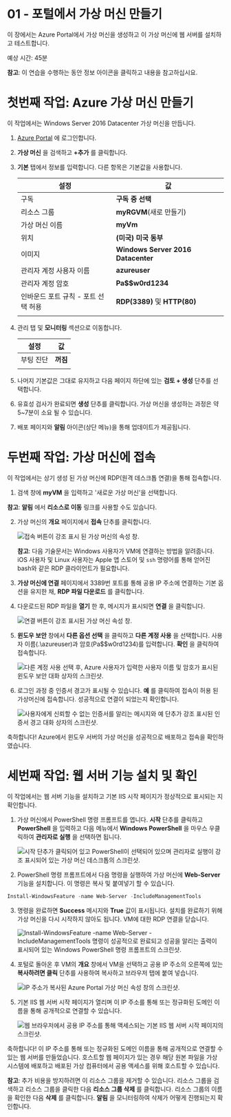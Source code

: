 ﻿---
wts:
    title: '01 - 포털에서 가상 머신 만들기'
    module: '모듈 02 - Azure 핵심 서비스'
---
# 01 - 포털에서 가상 머신 만들기

이 장에서는 Azure Portal에서 가상 머신을 생성하고 이 가상 머신에 웹 서버를 설치하고 테스트합니다. 

예상 시간: 45분

**참고**: 이 연습을 수행하는 동안 정보 아이콘을 클릭하고 내용을 참고하십시요. 

# 첫번째 작업: Azure 가상 머신 만들기

이 작업에서는 Windows Server 2016 Datacenter 가상 머신을 만듭니다. 

1. [Azure Portal](https://portal.azure.com) 에 로그인합니다.

2. **가상 머신** 을 검색하고 **+추가** 를 클릭합니다.

3. **기본** 탭에서 정보를 입력합니다. 다른 항목은 기본값을 사용합니다.

	|설정 | 값 |
	|---|---|
	|구독 | **구독 중 선택**|
	|리소스 그룹 | **myRGVM**(새로 만들기) |
	|가상 머신 이름 | **myVm** |
	|위치 | **(미국) 미국 동부**|
	|이미지 | **Windows Server 2016 Datacenter**|
	|관리자 계정 사용자 이름 | **azureuser** |
	|관리자 계정 암호 | **Pa$$w0rd1234**|
	|인바운드 포트 규칙 - 포트 선택 허용 | **RDP(3389)** 및 **HTTP(80)**|
	|||

4. 관리 탭 및 **모니터링** 섹션으로 이동합니다.

	| 설정 | 값 |
	|---|---|
	|부팅 진단 | **꺼짐**|
	|||

5. 나머지 기본값은 그대로 유지하고 다음 페이지 하단에 있는 **검토 + 생성** 단추를 선택합니다.

6. 유효성 검사가 완료되면 **생성** 단추를 클릭합니다. 가상 머신을 생성하는 과정은 약 5~7분이 소요 될 수 있습니다.

7. 배포 페이지와 **알림** 아이콘(상단 메뉴)을 통해 업데이트가 제공됩니다.

# 두번째 작업: 가상 머신에 접속

이 작업에서는 상기 생성 된 가상 머신에 RDP(원격 데스크톱 연결)을 통해 접속합니다. 

1. 검색 창에 **myVM** 을 입력하고 '새로운 가상 머신'을 선택합니다.

**참고**: **알림** 에서 **리소스로 이동** 링크를 사용할 수도 있습니다. 

2. 가상 머신의 **개요** 페이지에서 **접속** 단추를 클릭합니다.

    ![접속 버튼이 강조 표시 된 가상 머신의 속성 창.](../images/0101.png)

    **참고**: 다음 기술문서는 Windows 사용자가 VM에 연결하는 방법을 알려줍니다. iOS 사용자 및 Linux 사용자는 Apple 앱 스토어 및 `ssh` 명령어를 통해 얻어진 bash와 같은 RDP 클라이언트가 필요합니다.

2. **가상 머신에 연결** 페이지에서 3389번 포트를 통해 공용 IP 주소에 연결하는 기본 옵션을 유지한 채, **RDP 파일 다운로드** 를 클릭합니다.

3. 다운로드된 RDP 파일을 **열기** 한 후, 메시지가 표시되면 **연결** 을 클릭합니다. 

    ![연결 버튼이 강조 표시된 가상 머신 속성 창. ](../images/0102.png)

4. **윈도우 보안** 창에서 **다른 옵션 선택** 을 클릭하고 **다른 계정 사용** 을 선택합니다. 사용자 이름(.\azureuser)과 암호(Pa$$w0rd1234)를 입력합니다. **확인** 을 클릭하여 접속합니다.

    ![다른 계정 사용 선택 후, Azure 사용자가 입력한 사용자 이름 및 암호가 표시된 윈도우 보안 대화 상자의 스크린샷.](../images/0103.png)


5. 로그인 과정 중 인증서 경고가 표시될 수 있습니다. **예** 를 클릭하여 접속이 허용 된 가상머신에 접속합니다. 성공적으로 연결이 되었는지 확인합니다.

    ![사용자에게 신뢰할 수 없는 인증서를 알리는 메시지와 예 단추가 강조 표시된 인증서 경고 대화 상자의 스크린샷. ](../images/0104.png)

축하합니다! Azure에서 윈도우 서버의 가상 머신을 성공적으로 배포하고 접속을 확인하였습니다.

# 세번째 작업: 웹 서버 기능 설치 및 확인

이 작업에서는 웹 서버 기능을 설치하고 기본 IIS 시작 페이지가 정상적으로 표시되는 지 확인합니다.

1. 가상 머신에서 PowerShell 명령 프롬프트를 엽니다. **시작** 단추를 클릭하고 **PowerShell** 을 입력하고 다음 메뉴에서 **Windows PowerShell** 을 마우스 우클릭하여 **관리자로 실행** 을 선택하면 됩니다.

    ![시작 단추가 클릭되어 있고 PowerShell이 선택되어 있으며 관리자로 실행이 강조 표시되어 있는 가상 머신 데스크톱의 스크린샷.](../images/0105.png)

2. PowerShell 명령 프롬프트에서 다음 명령을 실행하여 가상 머신에 **Web-Server** 기능을 설치합니다. 이 명령은 복사 및 붙여넣기 할 수 있습니다.

```PowerShell
Install-WindowsFeature -name Web-Server -IncludeManagementTools
```
  
3. 명령을 완료하면 **Success** 메시지와 **True** 값이 표시됩니다. 설치를 완료하기 위해 가상 머신을 다시 시작하지 않아도 됩니다. VM에 대한 RDP 연결을 닫습니다.

    ![Install-WindowsFeature -name Web-Server -IncludeManagementTools 명령이 성공적으로 완료되고 성공을 알리는 출력이 표시되어 있는 Windows PowerShell 명령 프롬프트의 스크린샷.](../images/0106.png)

4. 포털로 돌아온 후 VM의 **개요** 창에서 VM을 선택하고 공용 IP 주소의 오른쪽에 있는 **복사하려면 클릭** 단추를 사용하여 복사하고 브라우저 탭에 붙여 넣습니다.

    ![IP 주소가 복사된 Azure Portal 가상 머신 속성 창의 스크린샷.](../images/0107.png)

5. 기본 IIS 웹 서버 시작 페이지가 열리며 이 IP 주소를 통해 또는 정규화된 도메인 이름을 통해 공개적으로 연결할 수 있습니다.

    ![웹 브라우저에서 공용 IP 주소를 통해 액세스되는 기본 IIS 웹 서버 시작 페이지의 스크린샷.](../images/0108.png)

축하합니다! 이 IP 주소를 통해 또는 정규화된 도메인 이름을 통해 공개적으로 연결할 수 있는 웹 서버를 만들었습니다. 호스트할 웹 페이지가 있는 경우 해당 원본 파일을 가상 시스템에 배포하고 배포된 가상 컴퓨터에서 공용 액세스를 위해 호스트할 수 있습니다.


**참고**: 추가 비용을 방지하려면 이 리소스 그룹을 제거할 수 있습니다. 리소스 그룹을 검색하고 리소스 그룹을 클릭한 다음 **리소스 그룹 삭제** 를 클릭합니다. 리소스 그룹의 이름을 확인한 다음 **삭제** 를 클릭합니다. **알림** 을 모니터링하여 삭제가 어떻게 진행되는지 확인합니다.
